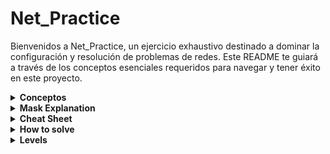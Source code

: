 # Net_Practice

Bienvenidos a Net_Practice, un ejercicio exhaustivo destinado a dominar la configuración y resolución de problemas de redes. Este README te guiará a través de los conceptos esenciales requeridos para navegar y tener éxito en este proyecto.

<details>
<summary><strong>Conceptos</strong></summary>
  
### 1. TCP/IP
**IP (Internet Protocol Adresses):** Una cadena única de números separados por puntos (IPv4) o dos puntos (IPv6) que identifica un dispositivo en una red. Una dirección IP consta de dos partes principales: el ID de Red y el ID de Host, diferenciados por una máscara de subred. Por ejemplo, en la dirección IP `192.168.1.1/24`, el ID de Red es `192.168.1` y el ID de Host es `1` .

#### Subcomponentes:
- **Máscara de Subred:** Una combinación de bits que enmascara la dirección IP y divide los componentes de red y host.
- **ID de Red:**  La parte de la dirección IP que identifica la red específica.
- **ID de Host:** La parte de la dirección IP que identifica el dispositivo específico en la red.

### 2. IPv4 vs IPv6

La transición de IPv4 a IPv6 ha introducido cambios significativos en la tecnología del protocolo de internet. A continuación se muestra una tabla comparativa que destaca las diferencias clave entre estas dos versiones:

| Característica         | IPv4                                       | IPv6                                                  |
|------------------------|--------------------------------------------|-------------------------------------------------------|
| **Año de Despliegue**  | 1981                                       | 1998                                                  |
| **Capacidad de Bits**  | 32 bits                                    | 128 bits                                              |
| **Número de Direcciones**| ~4.3 mil millones                         | ~340 undecillones (3.4 × 10^38)                        |
| **Notación de Direcciones**   | Decimal separado por puntos (ej. 192.108.42.64)       | Hexadecimal separado por dos puntos (ej. 2002:0de6:0001:0042:0100:8c2e:0370:7234) |
| **Configuración**      | Configuración manual o DHCP                | Soporta auto-configuración y más opciones automáticas |
| **Uso de Direcciones** | Reutilización de direcciones por limitación de espacio | Cada dispositivo puede tener su propia dirección única |

### 3. Dispositivos

- **Switch:** Conecta dispositivos dentro del mismo segmento de red, reduciendo colisiones de tráfico de datos y gestionando efectivamente el flujo de datos a través de direcciones MAC (Control Media Access).
- **Router:** Enlaza múltiples redes o subredes, ya sean LAN (Red de Área Local) o WAN (Wide Area Network). Asegura la ruta óptima del tráfico, asigna IPs locales y realiza la traducción de direcciones mediante NAT (Network Address Translation). Componentes clave en su tabla de enrutamiento incluyen:
  - **Next Hop:** Indica la dirección IP del próximo router donde se enviarán los paquetes de datos.
  - **Destination:** Especifica la red de destino para los paquetes de datos.

- **Módem:** Un dispositivo que modula y demodula señales digitales y analógicas, permitiendo la conexión de una red a internet al traducir datos entre estos dos tipos de señales.

### 4. Subnetting

Subnetting implica dividir una red IP física en múltiples subredes lógicas. Cada subred opera independientemente en el nivel de envío y recepción de paquetes, aunque todas pertenecen a la misma red física y dominio.

### 5. Dirección Loopback

Un rango de dirección IP especial (127.0.0.0 a 127.255.255.255) reservado para comunicaciones internas dentro de un dispositivo. Esto permite que un dispositivo envíe y reciba paquetes hacia y desde sí mismo, lo cual es crucial para pruebas y gestión de redes.
  
</details>
<details>
<summary><strong>Mask Explanation</strong></summary>

# Mask Explanation

Para comenzar vamos a suponer que la network id abarca los 3 primeros octetos y solo vamos a interactuar con el último que va desde  ``192.168.1.0`` a `192.168.1.255`.

Este último octeto son 8 bytes, cada uno de los cuales puede ser `0` o `1`, por lo que si todos están activados(`11111111`) sería `2 ^ 8` = `256`.

Antes hemos comentado que la ip podíamos dividirla en **Network ID**, y **Host Id**, usando la máscara, de esta forma, cuando asignamos una máscara en notación CDIR `\24` estaríamos asignando los 3 primeros bytes (8 * 3 = 24 primeros bits) para la **Network ID**, y unicamente el último octeto de bits para el host, por lo que esta red (192.168.1.0/24) abarcaría desde ``192.168.1.0`` a `192.168.1.255`, abarcando 255 ip's posibles.

Podemos subdividir esta red en en dos redes de igual tamaño aplicando una máscara /25, es decir dejando libres para el host unicamente los 7 ultimos bits, estaríamos convirtiendo la red en dos redes: 

**Primera**. `192.168.1.0/25` que alberga 128 ip's de la `192.168.1.0` a la `192.168.1.128`.

**Segunda**.`192.168.1.128/25` que alberga 128 ip's de la `192.168.1.128` a la `192.168.1.255`.

De igual forma en vez de dividir la red en notación CDIR podemos hacerlo con la subnet mask, es decir `/25` correspondería con `255.255.255.128` que a su vez correspondería con `11111111.11111111.11111111.10000000` porque al ser el primer bit, `2 ^ 7` = `128`. Esto quiere decir que cada segmento de red con esta máscara abarca 128 posibles ip`s. 

![subnetting image](images/mask.png)

Esto puede parecer un poco complejo, por eso te voy a presentar un cheat Sheat que te permitirá convertir de CDIR a Subnet Mask en 60 segundos.

</details>
<details>
<summary><strong>Cheat Sheet</strong></summary>

# Cheat Sheet

  Group Size  | 128 | 64 | 32 | 16 | 8 | 4 | 2 | 1 |
|-------------|-----|----|----|----|---|---|---|---|
| Subnet Mask | 128 | 192| 224| 240| 248| 252| 254| 255 |
| CIDR        | /25 | /26| /27| /28| /29| /30| /31| /32 |

Crear esta tabla es realmente sencillo, especialmente si sigues estos pasos:

  **1.** La primera fila son 8 potencias de 2, desde `2 ^ 7`hasta `2 ^ 0`.
  
  **2.** La segunda fila la obtendrás de restar a 256 (ip's posibles), el **Group Size**.
  
  **3.** Por ultimo comenzando desde la izquierda, desde ´/25´ porque estás cogiendo el primer bit del 4 octeto hasta el total de bits que caben en 4 bytes.

</details>
<details>
<summary><strong>How to solve</strong></summary>

# How to solve

Primero abordemos una serie de conceptos :
  # Concepts:
  
   - **Network id**: La parte de la dirección IP que identifica la red específica.
   - **First id**: Primera ip util, la obtenemos sumando uno a la **Network id**
   - **Last id**:  última ip util, la obtenemos restando uno a la **Broadcast id**
   - **Broadcast id**: Dirección de red utilizada para transmitir a todos los dispositivos conectados a una red de comunicaciones de acceso múltiple.


Ahora que sabes crear tu propio **Cheat Sheet**, y conoces los conceptos necesarios, no hay escusas, podrás resolver cualquier problema de **Subnetting** en menos de 60 segundos siguiendo estos pasos:

# Steeps
Supongamos que queremos saber a que red pertenece la ip: ``10.2.2.199/26``

  **Steep 1.** 
    
  Miramos en la tabla el `/26` y observamos que como **Subnet Mask** se representaría con 255.255.255.`192`, esto proviene de `11000000`, es decir `2 ^ 7` = `128` + `2 ^ 6` = `64` = `192`, osea disponemos de 6 bits para el host, lo que divide la red en 4 subredes que cubren 64 ips cada una. 

  Podemos hacer lo siguiente:     
  
                                      10.2.2.0 
                                      10.2.2.64 
                                      10.2.2.128  
            **Network id**  ----->    10.2.2.192
                                            `10.2.2.193`     <------  **First id**
                                            `10.2.2.253`     <------  **Last id**
                                            `10.2.2.254`     <------  **Broadcast id**
            **Next id**  -------->    10.2.2.255

Dividimos el octeto .255 en 4 secciones de 64 ips, y vemos entre que segmento se encuentra nuestra ip `10.2.2.199/26`, en este caso vemos que se encuentra en el cuarto segmento, entre `10.2.2.192` y `10.2.2.254`, por lo que este primero será **Network id** y el segundo **Broadcast id**, dejando `64 - 2` = `62` direcciones dispoibles, desde la **First id** hasta la **Last id**.

Ahora que ya sabes resolver esto, puede resultarte incluso sencillo, pero puede resultar un proceso más lento cuando la red se divide en más subredes, por ejemplo si fuese un CDIR `/29`, Y tuviesemos qeu contanr desde `10.2.2.0` hasta `10.2.2.192` de 8 en 8.

Por eso te voy a facilitar los siguientes

# Speed Tricks:

    1. Multiplicar el **Group size** por **10**   EX: 8 * 10 = 80;    --->   .8
                                                                      --->  .80
                                                                      --->  .160  
    
    2. Multiplicar el Multiplicar el **Group size** por **2**         --->  .8
                                                                      --->  .80
                                                                                 x2
                                                                      --->  .160
                                                                      
    3. Todos los grupos pasan por 128, asique podemos partir de este número para iniciar la búsqueda.
    4. Todos los grupos pasan por el subnet Mask de su izquierda en la cheat sheet, asique es un buen momento 
    para hacer uso de esta, y en caso de pasarnos, empezar por un ip superior y restar el group size hasta encontrar el
    segmento al que pertenece nuestro ip objetivo.

</details>
<details>
<summary><strong>Levels</strong></summary>
                                                                                
